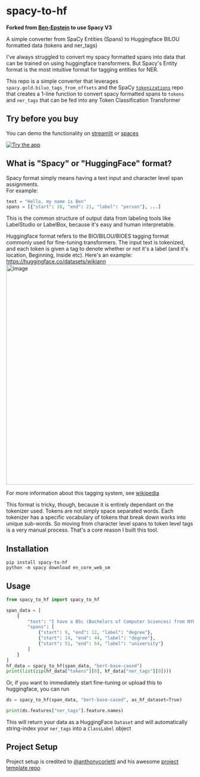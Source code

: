 # spacy-to-hf

**Forked from [Ben-Epstein](https://github.com/Ben-Epstein/spacy-to-hf) to use Spacy V3**

A simple converter from SpaCy Entities (Spans) to Huggingface BILOU formatted data (tokens and ner_tags)

I've always struggled to convert my spacy formatted spans into data that can be trained
on using huggingface transformers. But Spacy's Entity format is the most intuitive
format for tagging entities for NER.

This repo is a simple converter that leverages `spacy.gold.biluo_tags_from_offsets`
and the SpaCy [`tokenizations`](https://github.com/explosion/tokenizations) repo that
creates a 1-line function to convert spacy
formatted spans to `tokens` and `ner_tags` that can be fed into any
Token Classification Transformer

## Try before you buy
You can demo the functionality on [streamlit](https://ben-epstein-spacy-to-hf-demoapp-3u5okj.streamlit.app/) or [spaces](https://huggingface.co/spaces/ben-epstein/ner-spans-to-tokens-tags)
<!-- <iframe src="https://ben-epstein-spacy-to-hf-demoapp-3u5okj.streamlit.app"></iframe> -->

[![Try the app](https://user-images.githubusercontent.com/22605641/236641444-01860522-6caf-4948-82e3-c878fa4616ec.png)](https://huggingface.co/spaces/ben-epstein/ner-spans-to-tokens-tags)



## What is "Spacy" or "HuggingFace" format?
Spacy format simply means having a text input and character level span assignments. <br>
For example:
```python
text = "Hello, my name is Ben"
spans = [{"start": 18, "end": 21, "label": "person"}, ...]
```

This is the common structure of output data from labeling tools like LabelStudio or LabelBox, because it's easy and human interpretable.

Huggingface format refers to the BIO/BILOU/BIOES tagging format commonly used for fine-tuning transformers. The input text is tokenized, and each token
is given a tag to denote whether or not it's a label (and it's location, Beginning, Inside etc). Here's an example: https://huggingface.co/datasets/wikiann
<img width="591" alt="image" src="https://user-images.githubusercontent.com/22605641/236639209-031c6645-e67d-43dc-8d38-be39868d2cd3.png">

For more information about this tagging system, see [wikipedia](https://en.wikipedia.org/wiki/Inside%E2%80%93outside%E2%80%93beginning_(tagging))


This format is tricky, though, because it is entirely dependant on the tokenizer used. Tokens are not simply space separated words. Each tokenizer has a specific vocabulary of tokens that break down works into unique sub-words. So moving from character level spans to token level tags is a very
manual process. That's a core reason I built this tool.

## Installation
```shell
pip install spacy-to-hf
python -m spacy download en_core_web_sm
````

## Usage
```python
from spacy_to_hf import spacy_to_hf

span_data = [
    {
        "text": "I have a BSc (Bachelors of Computer Sciences) from NYU",
        "spans": [
            {"start": 9, "end": 12, "label": "degree"},
            {"start": 14, "end": 44, "label": "degree"},
            {"start": 51, "end": 54, "label": "university"}
        ]
    }
]
hf_data = spacy_to_hf(span_data, "bert-base-cased")
print(list(zip(hf_data["tokens"][0], hf_data["ner_tags"][0])))
```

Or, if you want to immediately start fine-tuning or upload this to huggingface, you can
run
```python
ds = spacy_to_hf(span_data, "bert-base-cased", as_hf_dataset=True)

print(ds.features["ner_tags"].feature.names)
```
This will return your data as a HuggingFace `Dataset` and will automatically
string-index your `ner_tags` into a `ClassLabel` object

## Project Setup
Project setup is credited to [@anthonycorletti](https://github.com/anthonycorletti) and his awesome [project template repo](https://github.com/anthonycorletti/python-project-template)
